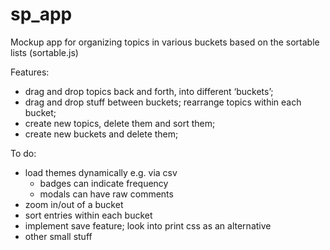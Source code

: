 # sp_app
Mockup app for organizing topics in various buckets based on the
sortable lists (sortable.js)

Features:
* drag and drop topics back and forth, into different ‘buckets’;
* drag and drop stuff between buckets; rearrange topics within each bucket;
* create new topics, delete them and sort them;
* create new buckets and delete them;

To do:
* load themes dynamically e.g. via csv
	* badges can indicate frequency
	* modals can have raw comments
* zoom in/out of a bucket
* sort entries within each bucket
* implement save feature; look into print css as an alternative
* other small stuff
